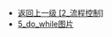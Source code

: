 - [返回上一级 [2_流程控制]](page/后端/JavaNote/2_Java(书栈)/2_快速入门/2_流程控制/)
- [5_do_while图片](page/后端/JavaNote/2_Java(书栈)/2_快速入门/2_流程控制/5_do_while图片/)
